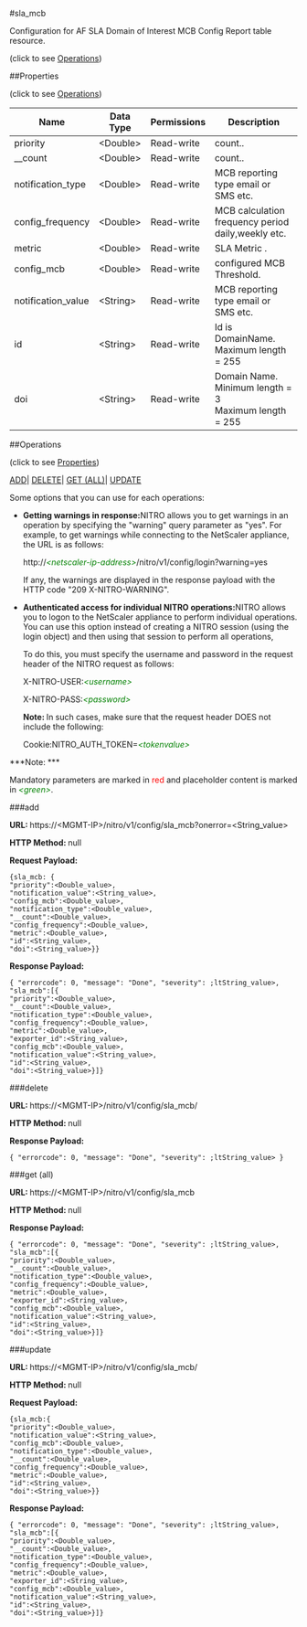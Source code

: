 #sla_mcb



Configuration for AF SLA Domain of Interest MCB Config Report table resource.

<span>(click to see [Operations](#operations))</span>



##Properties 

<span>(click to see [Operations](#operations))</span>





<table><thead><tr><th>Name</th><th>Data Type</th><th>Permissions</th><th>Description</th></tr></thead><tbody><tr><td>priority</td><td>&lt;Double></td><td>Read-write</td><td>count..</td></tr><tr><td>__count</td><td>&lt;Double></td><td>Read-write</td><td>count..</td></tr><tr><td>notification_type</td><td>&lt;Double></td><td>Read-write</td><td>MCB reporting type email or SMS etc.</td></tr><tr><td>config_frequency</td><td>&lt;Double></td><td>Read-write</td><td>MCB calculation frequency period daily,weekly etc.</td></tr><tr><td>metric</td><td>&lt;Double></td><td>Read-write</td><td>SLA Metric .</td></tr><tr><td>config_mcb</td><td>&lt;Double></td><td>Read-write</td><td>configured MCB Threshold.</td></tr><tr><td>notification_value</td><td>&lt;String></td><td>Read-write</td><td>MCB reporting type email or SMS etc.</td></tr><tr><td>id</td><td>&lt;String></td><td>Read-write</td><td>Id is DomainName.<br>Maximum length = 255</td></tr><tr><td>doi</td><td>&lt;String></td><td>Read-write</td><td>Domain Name.<br>Minimum length = 3<br>Maximum length = 255</td></tr></tbody></table>

##Operations 

<span>(click to see [Properties](#properties))</span>





[ADD](#add)| [DELETE](#delete)| [GET (ALL)](#get-all)| [UPDATE](#update)





Some options that you can use for each operations:

<ul><li><p><b>Getting warnings in response:</b>NITRO allows you to get warnings in an operation by specifying the "warning" query parameter as "yes". For example, to get warnings while connecting to the NetScaler appliance, the URL is as follows:</p><p>http://<span style="color:green;font-style:italic;">&lt;netscaler-ip-address&gt;</span>/nitro/v1/config/login?warning=yes</p><p>If any, the warnings are displayed in the response payload with the HTTP code "209 X-NITRO-WARNING".</p></li><li><p><b>Authenticated access for individual NITRO operations:</b>NITRO allows you to logon to the NetScaler appliance to perform individual operations. You can use this option instead of creating a NITRO session (using the login object) and then using that session to perform all operations,</p><p>To do this, you must specify the username and password in the request header of the NITRO request as follows:</p><p>X-NITRO-USER:<span style="color:green;font-style:italic;">&lt;username&gt;</span></p><p>X-NITRO-PASS:<span style="color:green;font-style:italic;">&lt;password&gt;</span></p><p><b>Note: </b>In such cases, make sure that the request header DOES not include the following:</p><p>Cookie:NITRO_AUTH_TOKEN=<span style="color:green;font-style:italic;">&lt;tokenvalue&gt;</span></p></li></ul>







***Note: *** 

Mandatory parameters are marked in <span style="color:#FF0000;">red</span> and placeholder content is marked in <span style="color:green;font-style:italic">&lt;green&gt;</span>.



###add







<b>URL: </b>https://&lt;MGMT-IP&gt;/nitro/v1/config/sla_mcb?onerror=&lt;String_value&gt;

<b>HTTP Method: </b>null

<b>Request Payload: </b>
```
{sla_mcb: {
"priority":<Double_value>,
"notification_value":<String_value>,
"config_mcb":<Double_value>,
"notification_type":<Double_value>,
"__count":<Double_value>,
"config_frequency":<Double_value>,
"metric":<Double_value>,
"id":<String_value>,
"doi":<String_value>}}
```

<b>Response Payload: </b>
```
{ "errorcode": 0, "message": "Done", "severity": ;ltString_value>, "sla_mcb":[{
"priority":<Double_value>,
"__count":<Double_value>,
"notification_type":<Double_value>,
"config_frequency":<Double_value>,
"metric":<Double_value>,
"exporter_id":<String_value>,
"config_mcb":<Double_value>,
"notification_value":<String_value>,
"id":<String_value>,
"doi":<String_value>}]}
```







###delete







<b>URL: </b>https://&lt;MGMT-IP&gt;/nitro/v1/config/sla_mcb/

<b>HTTP Method: </b>null

<b>Response Payload: </b>
```
{ "errorcode": 0, "message": "Done", "severity": ;ltString_value> }
```







###get (all)







<b>URL: </b>https://&lt;MGMT-IP&gt;/nitro/v1/config/sla_mcb

<b>HTTP Method: </b>null

<b>Response Payload: </b>
```
{ "errorcode": 0, "message": "Done", "severity": ;ltString_value>, "sla_mcb":[{
"priority":<Double_value>,
"__count":<Double_value>,
"notification_type":<Double_value>,
"config_frequency":<Double_value>,
"metric":<Double_value>,
"exporter_id":<String_value>,
"config_mcb":<Double_value>,
"notification_value":<String_value>,
"id":<String_value>,
"doi":<String_value>}]}
```







###update







<b>URL: </b>https://&lt;MGMT-IP&gt;/nitro/v1/config/sla_mcb/

<b>HTTP Method: </b>null

<b>Request Payload: </b>
```
{sla_mcb:{
"priority":<Double_value>,
"notification_value":<String_value>,
"config_mcb":<Double_value>,
"notification_type":<Double_value>,
"__count":<Double_value>,
"config_frequency":<Double_value>,
"metric":<Double_value>,
"id":<String_value>,
"doi":<String_value>}}
```

<b>Response Payload: </b>
```
{ "errorcode": 0, "message": "Done", "severity": ;ltString_value>, "sla_mcb":[{
"priority":<Double_value>,
"__count":<Double_value>,
"notification_type":<Double_value>,
"config_frequency":<Double_value>,
"metric":<Double_value>,
"exporter_id":<String_value>,
"config_mcb":<Double_value>,
"notification_value":<String_value>,
"id":<String_value>,
"doi":<String_value>}]}
```







